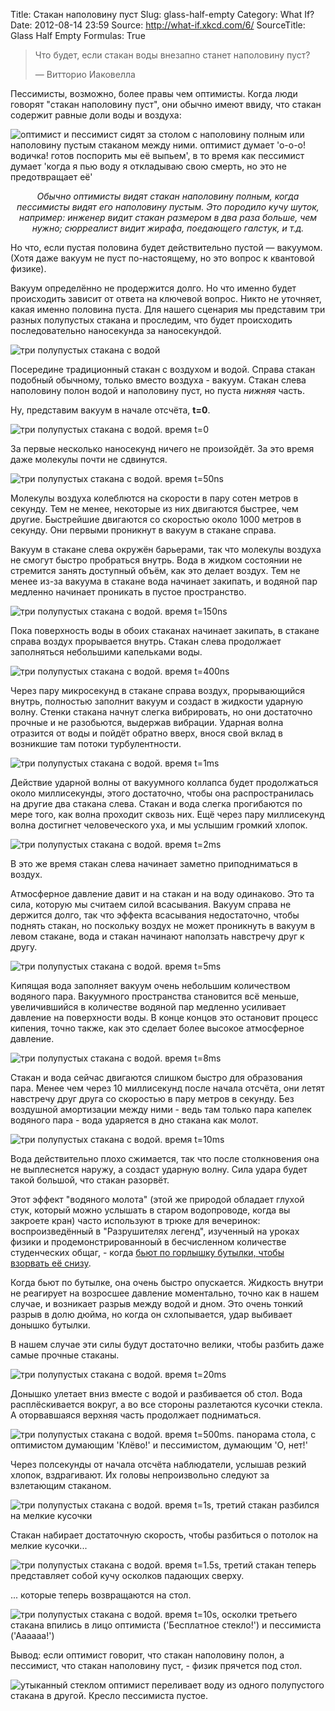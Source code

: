 Title: Стакан наполовину пуст
Slug: glass-half-empty
Category: What If?
Date: 2012-08-14 23:59
Source: http://what-if.xkcd.com/6/
SourceTitle: Glass Half Empty
Formulas: True

> Что будет, если стакан воды внезапно станет наполовину пуст?
>
> — Витторио Иаковелла

Пессимисты, возможно, более правы чем оптимисты. Когда люди говорят "стакан наполовину пуст", они обычно имеют ввиду, что стакан содержит равные доли воды и воздуха:

![](/uploads/006-glass-half-empty/glass_people_ru.png "оптимист и пессимист сидят за столом с наполовину полным или наполовину пустым стаканом между ними. оптимист думает 'о-о-о! водичка! готов поспорить мы её выпьем', в то время как пессимист думает 'когда я пью воду я откладываю свою смерть, но это не предотвращает её'")

_<center>Обычно оптимисты видят стакан наполовину полным, когда пессимисты видят его наполовину пустым. Это породило кучу шуток, например: инженер видит 
стакан размером в два раза больше, чем нужно; сюрреалист видит жирафа, поедающего галстук, и т.д.</center>_

Но что, если пустая половина будет действительно пустой — вакуумом. (Хотя даже вакуум не пуст по-настоящему, но это вопрос к квантовой физике).

Вакуум определённо не продержится долго. Но что именно будет происходить зависит от ответа на ключевой вопрос. Никто не уточняет, какая именно половина пуста. Для нашего сценария мы представим три разных полупустых стакана и проследим, что будет происходить последовательно наносекунда за наносекундой.

![](/uploads/006-glass-half-empty/glass_three_ru.png "три полупустых стакана с водой")

Посередине традиционный стакан с воздухом и водой. Справа стакан подобный обычному, только вместо воздуха - вакуум. Стакан слева наполовину полон водой и наполовину пуст, но пуста _нижняя_ часть.

Ну, представим вакуум в начале отсчёта, **t=0**.

![](/uploads/006-glass-half-empty/glass_0s.png "три полупустых стакана с водой. время t=0")

За первые несколько наносекунд ничего не произойдёт. За это время даже молекулы почти не сдвинутся.

![](/uploads/006-glass-half-empty/glass_50ns_ru.png "три полупустых стакана с водой. время t=50ns")

Молекулы воздуха колеблются на скорости в пару сотен метров в секунду. Тем не менее, некоторые из них двигаются быстрее, чем другие. Быстрейшие двигаются со скоростью около 1000 метров в секунду. Они первыми проникнут в вакуум в стакане справа.

Вакуум в стакане слева окружён барьерами, так что молекулы воздуха не смогут быстро пробраться внутрь. Вода в жидком состоянии не стремится занять доступный объём, как это делает воздух. Тем не менее из-за вакуума в стакане вода начинает закипать, и водяной пар медленно начинает проникать в пустое пространство.

![](/uploads/006-glass-half-empty/glass_150ns_ru.png "три полупустых стакана с водой. время t=150ns")

Пока поверхность воды в обоих стаканах начинает закипать, в стакане справа воздух прорывается внутрь. Стакан слева продолжает заполняться небольшими капельками воды.

![](/uploads/006-glass-half-empty/glass_400ns_ru.png "три полупустых стакана с водой. время t=400ns")

Через пару микросекунд в стакане справа воздух, прорывающийся внутрь, полностью заполнит вакуум и создаст в жидкости ударную волну. Стенки стакана начнут слегка вибрировать, но они достаточно прочные и не разобьются, выдержав вибрации. Ударная волна отразится от воды и пойдёт обратно вверх, внося свой вклад в возникшие там потоки турбулентности.

![](/uploads/006-glass-half-empty/glass_1ms_ru.png "три полупустых стакана с водой. время t=1ms")

Действие ударной волны от вакуумного коллапса будет продолжаться около миллисекунды, этого достаточно, чтобы она распространилась на другие два стакана слева. Стакан и вода слегка прогибаются по мере того, как волна проходит сквозь них. Ещё через пару миллисекунд волна достигнет человеческого уха, и мы услышим громкий хлопок.

![](/uploads/006-glass-half-empty/glass_2ms_ru.png "три полупустых стакана с водой. время t=2ms")

В это же время стакан слева начинает заметно приподниматься в воздух.

Атмосферное давление давит и на стакан и на воду одинаково. Это та сила, которую мы считаем силой всасывания. Вакуум справа не держится долго, так что эффекта всасывания недостаточно, чтобы поднять стакан, но поскольку воздух не может проникнуть в вакуум в левом стакане, вода и стакан начинают наползать навстречу друг к другу.

![](/uploads/006-glass-half-empty/glass_5ms_ru.png "три полупустых стакана с водой. время t=5ms")

Кипящая вода заполняет вакуум очень небольшим количеством водяного пара. Вакуумного пространства становится всё меньше, увеличившийся в количестве водяной пар медленно усиливает давление на поверхности воды. В конце концов это остановит процесс кипения, точно также, как это сделает более высокое атмосферное давление.

![](/uploads/006-glass-half-empty/glass_8ms_ru.png "три полупустых стакана с водой. время t=8ms")

Стакан и вода сейчас двигаются слишком быстро для образования пара. Менее чем через 10 миллисекунд после начала отсчёта, они летят навстречу друг друга со скоростью в пару метров в секунду. Без воздушной амортизации между ними - ведь там только пара капелек водяного пара - вода ударяется в дно стакана как молот.

![](/uploads/006-glass-half-empty/glass_10ms_ru.png "три полупустых стакана с водой. время t=10ms")

Вода действительно плохо сжимается, так что после столкновения она не выплеснется наружу, а создаст ударную волну. Сила удара будет такой большой, что стакан разорвёт.

Этот эффект "водяного молота" (этой же природой обладает глухой стук, который можно услышать в старом водопроводе, когда вы закроете кран) часто используют в трюке для вечеринок: воспроизведённый в "Разрушителях легенд", изученный на уроках физики и продемонстрированноый в бесчисленном количестве студенческих общаг, - когда [бьют по горлышку бутылки, чтобы взорвать её снизу](http://www.youtube.com/watch?v=77gWkl0ZUC8).

Когда бьют по бутылке, она очень быстро опускается. Жидкость внутри не реагирует на возросшее давление моментально, точно как в нашем случае, и возникает разрыв между водой и дном. Это очень тонкий разрыв в долю дюйма, но когда он схлопывается, удар выбивает донышко бутылки.

В нашем случае эти силы будут достаточно велики, чтобы разбить даже самые прочные стаканы.

![](/uploads/006-glass-half-empty/glass_20ms_ru.png "три полупустых стакана с водой. время t=20ms")

Донышко улетает вниз вместе с водой и разбивается об стол. Вода расплёскивается вокруг, а во все стороны разлетаются кусочки стекла. А оторвавшаяся верхняя часть продолжает подниматься.

![](/uploads/006-glass-half-empty/glass_500ms_ru.png "три полупустых стакана с водой. время t=500ms. панорама стола, с оптимистом думающим 'Клёво!' и пессимистом, думающим 'О, нет!'")


Через полсекунды от начала отсчёта наблюдатели, услышав резкий хлопок, вздрагивают. Их головы непроизвольно следуют за взлетающим стаканом.

![](/uploads/006-glass-half-empty/glass_1s_ru.png "три полупустых стакана с водой. время t=1s, третий стакан разбился на мелкие кусочки")

Стакан набирает достаточную скорость, чтобы разбиться о потолок на мелкие кусочки...

![](/uploads/006-glass-half-empty/glass_1_5s_ru.png "три полупустых стакана с водой. время t=1.5s, третий стакан теперь представляет собой кучу осколков падающих сверху.")


... которые теперь возвращаются на стол.

![](/uploads/006-glass-half-empty/glass_10s_ru.png "три полупустых стакана с водой. время t=10s, осколки третьего стакана впились в лицо оптимиста ('Бесплатное стекло!') и пессимиста ('Аааааа!')")

Вывод: если оптимист говорит, что стакан наполовину полон, а пессимист, что стакан наполовину пуст, - физик прячется под стол.

![](/uploads/006-glass-half-empty/glass_end_ru.png "утыканный стеклом оптимист переливает воду из одного полупустого стакана в другой. Кресло пессимиста пустое.")
